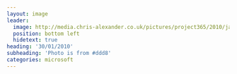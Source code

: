 ```yaml
---
layout: image
leader:
  image: http://media.chris-alexander.co.uk/pictures/project365/2010/jan/30/300110.jpg
  position: bottom left
  hidetext: true
heading: '30/01/2010'
subheading: 'Photo is from #ddd8'
categories: microsoft
---
```

